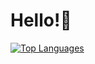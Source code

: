 # Hello!🐬

[![Top Languages](https://github-readme-stats.vercel.app/api/top-langs/?username=pratishabista&layout=compact)](https://github.com/pratishabista)

